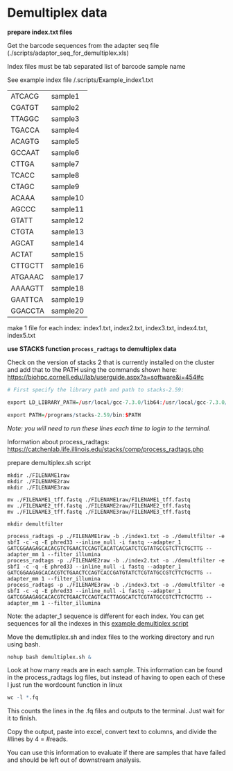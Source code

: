Demultiplex data
================

**prepare index.txt files**

Get the barcode sequences from the adapter seq file
(./scripts/adaptor_seq_for_demultiplex.xls)

Index files must be tab separated list of barcode <tab> sample name

See example index file /.scripts/Example_index1.txt

|         |          |
|:--------|:---------|
| ATCACG  | sample1  |
| CGATGT  | sample2  |
| TTAGGC  | sample3  |
| TGACCA  | sample4  |
| ACAGTG  | sample5  |
| GCCAAT  | sample6  |
| CTTGA   | sample7  |
| TCACC   | sample8  |
| CTAGC   | sample9  |
| ACAAA   | sample10 |
| AGCCC   | sample11 |
| GTATT   | sample12 |
| CTGTA   | sample13 |
| AGCAT   | sample14 |
| ACTAT   | sample15 |
| CTTGCTT | sample16 |
| ATGAAAC | sample17 |
| AAAAGTT | sample18 |
| GAATTCA | sample19 |
| GGACCTA | sample20 |

make 1 file for each index: index1.txt, index2.txt, index3.txt,
index4.txt, index5.txt

**use STACKS function `process_radtags` to demultiplex data**

Check on the version of stacks 2 that is currently installed on the
cluster and add that to the PATH using the commands shown here:
<https://biohpc.cornell.edu//lab/userguide.aspx?a=software&i=454#c>

``` r
# First specify the library path and path to stacks-2.59:

export LD_LIBRARY_PATH=/usr/local/gcc-7.3.0/lib64:/usr/local/gcc-7.3.0/lib

export PATH=/programs/stacks-2.59/bin:$PATH
```

*Note: you will need to run these lines each time to login to the
terminal.*

Information about process_radtags:
<https://catchenlab.life.illinois.edu/stacks/comp/process_radtags.php>

prepare demultiplex.sh script

    mkdir ./FILENAME1raw
    mkdir ./FILENAME2raw
    mkdir ./FILENAME3raw

    mv ./FILENAME1_tff.fastq ./FILENAME1raw/FILENAME1_tff.fastq
    mv ./FILENAME2_tff.fastq ./FILENAME2raw/FILENAME2_tff.fastq
    mv ./FILENAME3_tff.fastq ./FILENAME3raw/FILENAME3_tff.fastq

    mkdir demultfilter

    process_radtags -p ./FILENAME1raw -b ./index1.txt -o ./demultfilter -e sbfI -c -q -E phred33 --inline_null -i fastq --adapter_1 GATCGGAAGAGCACACGTCTGAACTCCAGTCACATCACGATCTCGTATGCCGTCTTCTGCTTG --adapter_mm 1 --filter_illumina
    process_radtags -p ./FILENAME2raw -b ./index2.txt -o ./demultfilter -e sbfI -c -q -E phred33 --inline_null -i fastq --adapter_1 GATCGGAAGAGCACACGTCTGAACTCCAGTCACCGATGTATCTCGTATGCCGTCTTCTGCTTG --adapter_mm 1 --filter_illumina
    process_radtags -p ./FILENAME3raw -b ./index3.txt -o ./demultfilter -e sbfI -c -q -E phred33 --inline_null -i fastq --adapter_1 GATCGGAAGAGCACACGTCTGAACTCCAGTCACTTAGGCATCTCGTATGCCGTCTTCTGCTTG --adapter_mm 1 --filter_illumina

Note: the adapter_1 sequence is different for each index. You can get
sequences for all the indexes in this [example demultiplex
script](./scripts/demultiplex_index1_to_index27.sh)

Move the demutliplex.sh and index files to the working directory and run
using bash.

``` r
nohup bash demultiplex.sh &
```

Look at how many reads are in each sample. This information can be found
in the process_radtags log files, but instead of having to open each of
these I just run the wordcount function in linux

``` r
wc -l *.fq
```

This counts the lines in the .fq files and outputs to the terminal. Just
wait for it to finish.

Copy the output, paste into excel, convert text to columns, and divide
the \#lines by 4 = \#reads.

You can use this information to evaluate if there are samples that have
failed and should be left out of downstream analysis.
